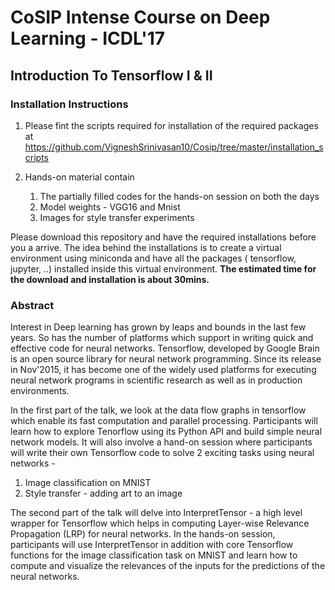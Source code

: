 # CoSIP Intense Course on Deep Learning - ICDL'17

## Introduction To Tensorflow I & II

### Installation Instructions
1. Please fint the scripts required for installation of the required packages at https://github.com/VigneshSrinivasan10/Cosip/tree/master/installation_scripts

2. Hands-on material contain 
    1. The partially filled codes for the hands-on session on both the days
    2. Model weights - VGG16 and Mnist
    3. Images for style transfer experiments
    
Please download this repository and have the required installations before you a arrive. The idea behind the installations is to create a virtual environment using miniconda and have all the packages ( tensorflow, jupyter, ..) installed inside this virtual environment. **The estimated time for the download and installation is about 30mins.** 


### Abstract 

Interest in Deep learning has grown by leaps and bounds in the last few years. So has the number of platforms which support in writing quick and effective code for neural networks. Tensorflow, developed by Google Brain is an open source library for neural network programming. Since its release in Nov'2015, it has become one of the widely used platforms for executing neural network programs in scientific research as well as in production environments.

In the first part of the talk, we look at the data flow graphs in tensorflow which enable its fast computation and parallel processing. Participants will learn how to explore Tenorflow using its Python API and build simple neural network models. It will also involve a hand-on session where participants will write their own Tensorflow code to solve 2 exciting tasks using neural networks -
1. Image classification on MNIST
2. Style transfer - adding art to an image 

The second part of the talk will delve into InterpretTensor - a high level wrapper for Tensorflow which helps in computing Layer-wise Relevance Propagation (LRP) for neural networks. In the hands-on session, participants will use InterpretTensor in addition with core Tensorflow functions for the image classification task on MNIST and learn how to compute and visualize the relevances of the inputs for the predictions of the neural networks.
